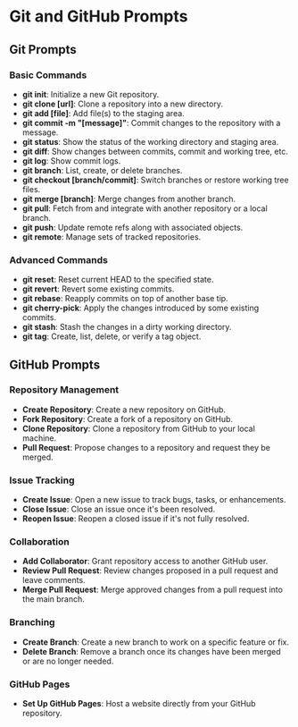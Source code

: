 # Git and GitHub Prompts

## Git Prompts

### Basic Commands

- **git init**: Initialize a new Git repository.
- **git clone [url]**: Clone a repository into a new directory.
- **git add [file]**: Add file(s) to the staging area.
- **git commit -m "[message]"**: Commit changes to the repository with a message.
- **git status**: Show the status of the working directory and staging area.
- **git diff**: Show changes between commits, commit and working tree, etc.
- **git log**: Show commit logs.
- **git branch**: List, create, or delete branches.
- **git checkout [branch/commit]**: Switch branches or restore working tree files.
- **git merge [branch]**: Merge changes from another branch.
- **git pull**: Fetch from and integrate with another repository or a local branch.
- **git push**: Update remote refs along with associated objects.
- **git remote**: Manage sets of tracked repositories.

### Advanced Commands

- **git reset**: Reset current HEAD to the specified state.
- **git revert**: Revert some existing commits.
- **git rebase**: Reapply commits on top of another base tip.
- **git cherry-pick**: Apply the changes introduced by some existing commits.
- **git stash**: Stash the changes in a dirty working directory.
- **git tag**: Create, list, delete, or verify a tag object.

## GitHub Prompts

### Repository Management

- **Create Repository**: Create a new repository on GitHub.
- **Fork Repository**: Create a fork of a repository on GitHub.
- **Clone Repository**: Clone a repository from GitHub to your local machine.
- **Pull Request**: Propose changes to a repository and request they be merged.

### Issue Tracking

- **Create Issue**: Open a new issue to track bugs, tasks, or enhancements.
- **Close Issue**: Close an issue once it's been resolved.
- **Reopen Issue**: Reopen a closed issue if it's not fully resolved.

### Collaboration

- **Add Collaborator**: Grant repository access to another GitHub user.
- **Review Pull Request**: Review changes proposed in a pull request and leave comments.
- **Merge Pull Request**: Merge approved changes from a pull request into the main branch.

### Branching

- **Create Branch**: Create a new branch to work on a specific feature or fix.
- **Delete Branch**: Remove a branch once its changes have been merged or are no longer needed.

### GitHub Pages

- **Set Up GitHub Pages**: Host a website directly from your GitHub repository.

